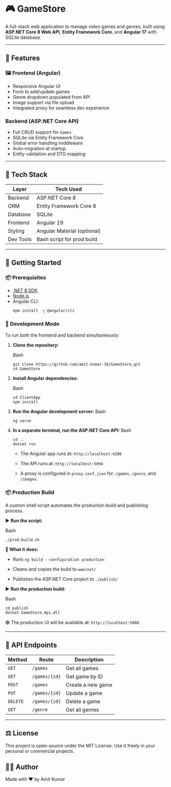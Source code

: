 # 🎮 GameStore

A full-stack web application to manage video games and genres, built using **ASP.NET Core 8 Web API**, **Entity Framework Core**, and **Angular 17** with SQLite database.

---

## 🌟 Features

### 🖼️ Frontend (Angular)

- Responsive Angular UI
- Form to add/update games
- Genre dropdown populated from API
- Image support via file upload
- Integrated proxy for seamless dev experience

### Backend (ASP.NET Core API)

- Full CRUD support for `Games`
- SQLite via Entity Framework Core
- Global error handling middleware
- Auto-migration at startup
- Entity validation and DTO mapping

---

## 📁 Tech Stack

| Layer     | Tech Used                   |
| --------- | --------------------------- |
| Backend   | ASP.NET Core 8              |
| ORM       | Entity Framework Core 8     |
| Database  | SQLite                      |
| Frontend  | Angular 19                  |
| Styling   | Angular Material (optional) |
| Dev Tools | Bash script for prod build  |

---

## 🚀 Getting Started

### 📦 Prerequisites

- [.NET 8 SDK](https://dotnet.microsoft.com/en-us/download/dotnet/8.0)
- [Node.js](https://nodejs.org/)
- Angular CLI:
  ```bash
  npm install -g @angular/cli
  ```

### 🧪 Development Mode

To run both the frontend and backend simultaneously:

1.  **Clone the repository:**

    Bash

    ```
    git clone https://github.com/amit-kumar-18/GameStore.git
    cd GameStore
    ```

2.  **Install Angular dependencies:**

    Bash

    ```
    cd ClientApp
    npm install
    ```

3.  **Run the Angular development server:**
    Bash

    ```
    ng serve
    ```

4.  **In a separate terminal, run the ASP.NET Core API:**
    Bash

    ```
    cd ..
    dotnet run
    ```

    - The Angular app runs at: `http://localhost:4200`

    - The API runs at: `http://localhost:5094`

    - A proxy is configured in `proxy.conf.json` for: `/games`, `/genre`, and `/images`.

### 📦 Production Build

A custom shell script automates the production build and publishing process.

▶️ **Run the script:**

Bash

```
./prod-build.sh
```

🔧 **What it does:**

- Runs `ng build --configuration production`

- Cleans and copies the build to `wwwroot/`

- Publishes the ASP.NET Core project to `./publish/`

▶️ **Run the production build:**

Bash

```
cd publish
dotnet GameStore.Api.dll
```

🟢 The production UI will be available at: `http://localhost:5000`.

---

## 🔄 API Endpoints

| Method   | Route         | Description       |
| -------- | ------------- | ----------------- |
| `GET`    | `/games`      | Get all games     |
| `GET`    | `/games/{id}` | Get game by ID    |
| `POST`   | `/games`      | Create a new game |
| `PUT`    | `/games/{id}` | Update a game     |
| `DELETE` | `/games/{id}` | Delete a game     |
| `GET`    | `/genre`      | Get all genres    |

---

## ⚖️ License

This project is open-source under the MIT License. Use it freely in your personal or commercial projects.

## 🙋‍♂️ Author

Made with ❤️ by Amit Kumar
